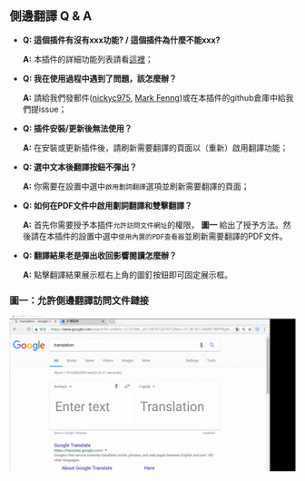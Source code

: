 ## 側邊翻譯 Q & A

* __Q: 這個插件有沒有xxx功能? / 這個插件為什麼不能xxx?__
  
  __A:__ 本插件的詳細功能列表請看[這裡](./插件介紹.md)；

* __Q: 我在使用過程中遇到了問題，該怎麼辦？__

  __A:__ 請給我們發郵件([nickyc975](mailto:chenjinlong2016@outlook.com), [Mark Fenng](mailto:f18846188605@gmail.com))或在本插件的github倉庫中給我們提issue；

* __Q: 插件安裝/更新後無法使用？__

  __A:__ 在安裝或更新插件後，請刷新需要翻譯的頁面以（重新）啟用翻譯功能；

* __Q: 選中文本後翻譯按鈕不彈出？__

  __A:__ 你需要在設置中選中`啟用劃詞翻譯`選項並刷新需要翻譯的頁面；

* __Q: 如何在PDF文件中啟用劃詞翻譯和雙擊翻譯？__

  __A:__ 首先你需要授予本插件`允許訪問文件網址`的權限， __圖一__ 給出了授予方法。然後請在本插件的設置中選中`使用內置的PDF查看器`並刷新需要翻譯的PDF文件。

* __Q: 翻譯結果老是彈出收回影響閱讀怎麼辦？__

  __A:__ 點擊翻譯結果展示框右上角的圖釘按鈕即可固定展示框。

### 圖一：允許側邊翻譯訪問文件鏈接

![grant_access](../../images/grant_access.gif)